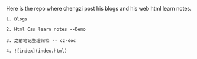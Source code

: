 Here is the repo where chengzi post his blogs and his web html learn notes.

    1. Blogs
    
    2. Html Css learn notes --Demo

    3. 之前笔记整理归档 -- cz-doc
    
    4. ![index](index.html)